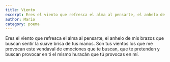 ```yaml
---
title: Viento
excerpt: Eres el viento que refresca el alma al pensarte, el anhelo de mis brazos que buscan sentir la suave brisa de tus manos
author: Mario
category: poema
---
```


Eres el viento que refresca el alma al pensarte, el anhelo de mis brazos que buscan sentir la suave brisa de tus manos. Son tus vientos los que me provocan este vendaval de emociones que te buscan, que te pretenden y buscan provocar en ti el mismo huracán que tú provocas en mí. 
